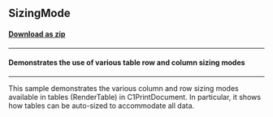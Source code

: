 ## SizingMode
#### [Download as zip](https://grapecity.github.io/DownGit/#/home?url=https://github.com/GrapeCity/ComponentOne-WinForms-Samples/tree/master/NetFramework\PrintDocument\CS\SizingMode)
____
#### Demonstrates the use of various table row and column sizing modes
____
This sample demonstrates the various column and row sizing modes available in tables (RenderTable) in C1PrintDocument. In particular, it shows how tables can be auto-sized to accommodate all data.